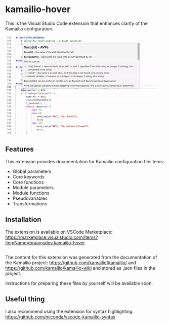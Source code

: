 # kamailio-hover

This is the Visual Studio Code extension that enhances clarity of the Kamailio configuration.

![Demo](https://raw.githubusercontent.com/braams/vscode-kamailio-hover/master/demo.gif)

## Features

This extension provides documentation for Kamailio configuration file items:
* Global parameters 
* Core keywords
* Core functions
* Module parameters
* Module functions
* Pseudovariables
* Transformations

## Installation

The extension is available on VSCode Marketplace: https://marketplace.visualstudio.com/items?itemName=braamsdev.kamailio-hover

## 
The content for this extension was generated from the documentation of the Kamailio project: https://github.com/kamailio/kamailio/ and https://github.com/kamailio/kamailio-wiki and stored as .json files in the project.

Instructions for preparing these files by yourself will be available soon.
 
## Useful thing

I also recommend using the extension for syntax highlighting: https://github.com/miconda/vscode-kamailio-syntax
